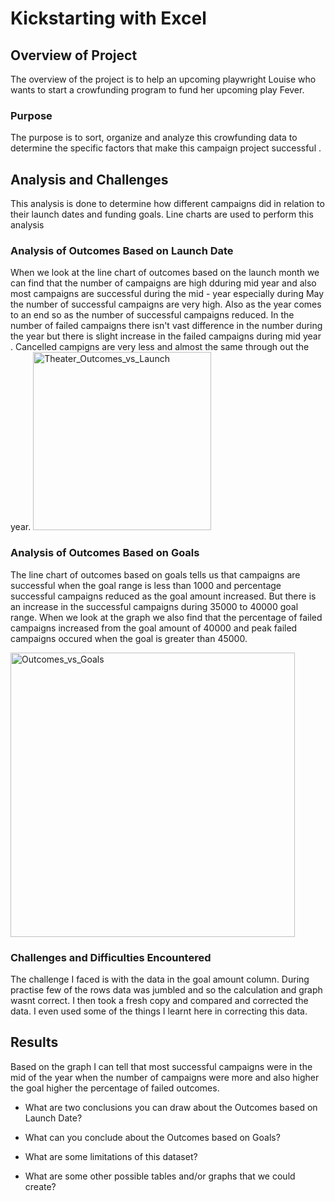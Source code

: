 # Kickstarting with Excel

## Overview of Project
 The overview of the project is to help an upcoming playwright Louise who wants to start a crowfunding program to fund her upcoming play Fever.
### Purpose
The purpose is to sort, organize and analyze this crowfunding data to determine the specific factors that make this campaign project successful . 

## Analysis and Challenges
This analysis is done to determine how different campaigns did in relation to their launch dates and funding goals. Line charts are used to perform this analysis


### Analysis of Outcomes Based on Launch Date
When we look at the line chart of outcomes based on the launch month we can find that the number of campaigns are high dduring mid year and also most campaigns are successful during the mid - year especially during May the number of successful campaigns are very high. Also as the year comes to an end so as the number of successful campaigns  reduced. In the number of failed campaigns there isn't vast difference in the number during the year but there is slight increase in the failed campaigns during mid year . Cancelled campigns are very less and almost the same through out the year. 
<img width="285" alt="Theater_Outcomes_vs_Launch" src="https://user-images.githubusercontent.com/104597335/167745737-979fbeda-fca2-4242-b239-423e8585fdf1.png">

### Analysis of Outcomes Based on Goals
The line chart of outcomes based on goals tells us that campaigns are successful when the goal range is less than 1000 and percentage successful campaigns reduced as the goal amount increased. But there is an increase in the successful campaigns during 35000 to 40000 goal range. When we look at the graph we also find that the percentage of failed campaigns increased from the goal amount of 40000 and peak failed campaigns occured when the goal is greater than 45000.

<img width="455" alt="Outcomes_vs_Goals" src="https://user-images.githubusercontent.com/104597335/167745907-4bc3b23f-6b17-43c6-91ca-a90ed98757fc.png">

### Challenges and Difficulties Encountered
The challenge I faced is with the data in the goal amount column. During practise few of the rows data was jumbled and so the calculation and graph wasnt correct. I then took a fresh copy and compared and corrected the data. I even used some of the things I learnt here in correcting this data.

## Results
Based on the graph I can tell that most successful campaigns were in the mid of the year when the number of campaigns were more and also higher the goal higher the percentage of failed outcomes.

- What are two conclusions you can draw about the Outcomes based on Launch Date?

- What can you conclude about the Outcomes based on Goals?

- What are some limitations of this dataset?

- What are some other possible tables and/or graphs that we could create?
